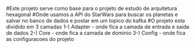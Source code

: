 #Este projeto serve como base para o projeto de estudo de arquitetura hexagonal
#Onde usamos a API do StarWars para buscar os planetas e salvar no banco de dados e postar em um topico do kafka
#O projeto esta dividido em 3 camadas
1-) Adapter - onde fica a camada de entrada e saida de dados
2-) Core - onde fica a camada de dominio
3-) Config - onde fica as configuracoes do projeto